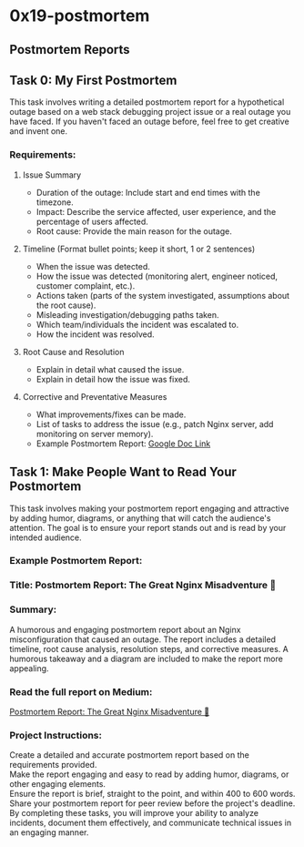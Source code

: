 # 0x19-postmortem

## Postmortem Reports
## Task 0: My First Postmortem
This task involves writing a detailed postmortem report for a hypothetical outage based on a web stack debugging project issue or a real outage you have faced. If you haven't faced an outage before, feel free to get creative and invent one.

### Requirements:
1. Issue Summary

	- Duration of the outage: Include start and end times with the timezone.
	- Impact: Describe the service affected, user experience, and the percentage of users affected.
	- Root cause: Provide the main reason for the outage.

2. Timeline (Format bullet points; keep it short, 1 or 2 sentences)

	- When the issue was detected.
	- How the issue was detected (monitoring alert, engineer noticed, customer complaint, etc.).
	- Actions taken (parts of the system investigated, assumptions about the root cause).
	- Misleading investigation/debugging paths taken.
	- Which team/individuals the incident was escalated to.
	- How the incident was resolved.

3. Root Cause and Resolution

	- Explain in detail what caused the issue.
	- Explain in detail how the issue was fixed.

4. Corrective and Preventative Measures

	- What improvements/fixes can be made.
	- List of tasks to address the issue (e.g., patch Nginx server, add monitoring on server memory).
	- Example Postmortem Report:
[Google Doc Link](https://docs.google.com/document/d/1Xa2emmpfIBxMB_RNrlemQI-NHMw4nSeO25c4MMe09oU/edit?usp=sharing)

## Task 1: Make People Want to Read Your Postmortem
This task involves making your postmortem report engaging and attractive by adding humor, diagrams, or anything that will catch the audience's attention. The goal is to ensure your report stands out and is read by your intended audience.  

### Example Postmortem Report:
### Title: Postmortem Report: The Great Nginx Misadventure 🐙

### Summary:
A humorous and engaging postmortem report about an Nginx misconfiguration that caused an outage. The report includes a detailed timeline, root cause analysis, resolution steps, and corrective measures. A humorous takeaway and a diagram are included to make the report more appealing.  

### Read the full report on Medium:
[Postmortem Report: The Great Nginx Misadventure 🐙](https://medium.com/@wachirawahomed/postmortem-report-the-great-nginx-misadventure-5aec75bc69f3)

### Project Instructions:
Create a detailed and accurate postmortem report based on the requirements provided.  
Make the report engaging and easy to read by adding humor, diagrams, or other engaging elements.  
Ensure the report is brief, straight to the point, and within 400 to 600 words.  
Share your postmortem report for peer review before the project's deadline.  
By completing these tasks, you will improve your ability to analyze incidents, document them effectively, and communicate technical issues in an engaging manner.  
